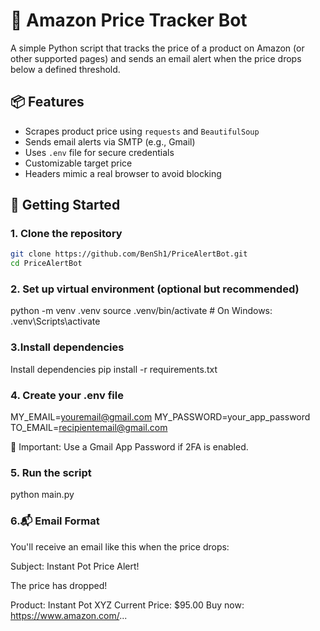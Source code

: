 # 🛒 Amazon Price Tracker Bot

A simple Python script that tracks the price of a product on Amazon (or other supported pages) and sends an email alert when the price drops below a defined threshold.

## 📦 Features

- Scrapes product price using `requests` and `BeautifulSoup`
- Sends email alerts via SMTP (e.g., Gmail)
- Uses `.env` file for secure credentials
- Customizable target price
- Headers mimic a real browser to avoid blocking

## 🚀 Getting Started

### 1. Clone the repository

```bash
git clone https://github.com/BenSh1/PriceAlertBot.git
cd PriceAlertBot
```

### 2. Set up virtual environment (optional but recommended)
python -m venv .venv
source .venv/bin/activate  # On Windows: .venv\Scripts\activate

### 3.Install dependencies
Install dependencies
pip install -r requirements.txt

### 4. Create your .env file

MY_EMAIL=youremail@gmail.com
MY_PASSWORD=your_app_password
TO_EMAIL=recipientemail@gmail.com

📌 Important: Use a Gmail App Password if 2FA is enabled.


### 5. Run the script

python main.py


### 6.📬 Email Format
You'll receive an email like this when the price drops:

Subject: Instant Pot Price Alert!

The price has dropped!

Product: Instant Pot XYZ
Current Price: $95.00
Buy now: https://www.amazon.com/...